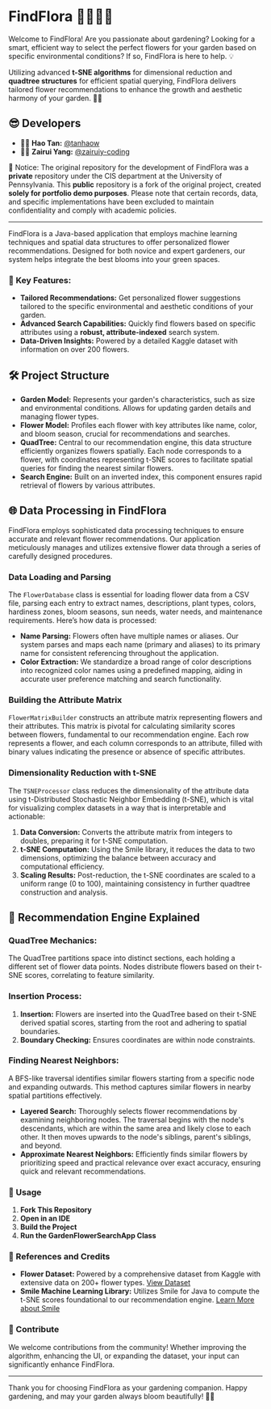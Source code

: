 # FindFlora 💛👩‍🌾🌻

Welcome to FindFlora! Are you passionate about gardening? Looking for a smart, efficient way to select the perfect flowers for your garden based on specific environmental conditions? If so, FindFlora is here to help. 💡

Utilizing advanced **t-SNE algorithms** for dimensional reduction and **quadtree structures** for efficient spatial querying, FindFlora delivers tailored flower recommendations to enhance the growth and aesthetic harmony of your garden. 🌸✨


## 😎 Developers

- 👩‍💻 **Hao Tan:** [@tanhaow](https://github.com/tanhaow)
- 👩‍💻 **Zairui Yang:** [@zairuiy-coding](https://github.com/zairuiy-coding)

👾 Notice: The original repository for the development of FindFlora was a **private** repository under the CIS department at the University of Pennsylvania. This **public** repository is a fork of the original project, created **solely for portfolio demo purposes**. Please note that certain records, data, and specific implementations have been excluded to maintain confidentiality and comply with academic policies.

---

FindFlora is a Java-based application that employs machine learning techniques and spatial data structures to offer personalized flower recommendations. Designed for both novice and expert gardeners, our system helps integrate the best blooms into your green spaces.

### 🌺 Key Features:

- **Tailored Recommendations:** Get personalized flower suggestions tailored to the specific environmental and aesthetic conditions of your garden.
- **Advanced Search Capabilities:** Quickly find flowers based on specific attributes using a **robust, attribute-indexed** search system.
- **Data-Driven Insights:** Powered by a detailed Kaggle dataset with information on over 200 flowers.

## 🛠️ Project Structure

- **Garden Model:** Represents your garden's characteristics, such as size and environmental conditions. Allows for updating garden details and managing flower types.
- **Flower Model:** Profiles each flower with key attributes like name, color, and bloom season, crucial for recommendations and searches.
- **QuadTree:** Central to our recommendation engine, this data structure efficiently organizes flowers spatially. Each node corresponds to a flower, with coordinates representing t-SNE scores to facilitate spatial queries for finding the nearest similar flowers.
- **Search Engine:** Built on an inverted index, this component ensures rapid retrieval of flowers by various attributes.

## 🌐 Data Processing in FindFlora

FindFlora employs sophisticated data processing techniques to ensure accurate and relevant flower recommendations. Our application meticulously manages and utilizes extensive flower data through a series of carefully designed procedures.

### Data Loading and Parsing

The `FlowerDatabase` class is essential for loading flower data from a CSV file, parsing each entry to extract names, descriptions, plant types, colors, hardiness zones, bloom seasons, sun needs, water needs, and maintenance requirements. Here’s how data is processed:

- **Name Parsing:** Flowers often have multiple names or aliases. Our system parses and maps each name (primary and aliases) to its primary name for consistent referencing throughout the application.
- **Color Extraction:** We standardize a broad range of color descriptions into recognized color names using a predefined mapping, aiding in accurate user preference matching and search functionality.

### Building the Attribute Matrix

`FlowerMatrixBuilder` constructs an attribute matrix representing flowers and their attributes. This matrix is pivotal for calculating similarity scores between flowers, fundamental to our recommendation engine. Each row represents a flower, and each column corresponds to an attribute, filled with binary values indicating the presence or absence of specific attributes.

### Dimensionality Reduction with t-SNE

The `TSNEProcessor` class reduces the dimensionality of the attribute data using t-Distributed Stochastic Neighbor Embedding (t-SNE), which is vital for visualizing complex datasets in a way that is interpretable and actionable:

1. **Data Conversion:** Converts the attribute matrix from integers to doubles, preparing it for t-SNE computation.
2. **t-SNE Computation:** Using the Smile library, it reduces the data to two dimensions, optimizing the balance between accuracy and computational efficiency.
3. **Scaling Results:** Post-reduction, the t-SNE coordinates are scaled to a uniform range (0 to 100), maintaining consistency in further quadtree construction and analysis.

## 🌟 Recommendation Engine Explained

### QuadTree Mechanics:
The QuadTree partitions space into distinct sections, each holding a different set of flower data points. Nodes distribute flowers based on their t-SNE scores, correlating to feature similarity.

### Insertion Process:
1. **Insertion:** Flowers are inserted into the QuadTree based on their t-SNE derived spatial scores, starting from the root and adhering to spatial boundaries.
2. **Boundary Checking:** Ensures coordinates are within node constraints. 

### Finding Nearest Neighbors:
A BFS-like traversal identifies similar flowers starting from a specific node and expanding outwards. This method captures similar flowers in nearby spatial partitions effectively.
- **Layered Search:** Thoroughly selects flower recommendations by examining neighboring nodes. The traversal begins with the node's descendants, which are within the same area and likely close to each other. It then moves upwards to the node's siblings, parent's siblings, and beyond.
- **Approximate Nearest Neighbors:** Efficiently finds similar flowers by prioritizing speed and practical relevance over exact accuracy, ensuring quick and relevant recommendations.

### 🚀 Usage

1. **Fork This Repository**
2. **Open in an IDE**
3. **Build the Project**
4. **Run the GardenFlowerSearchApp Class**

### 📘 References and Credits

- **Flower Dataset:** Powered by a comprehensive dataset from Kaggle with extensive data on 200+ flower types. [View Dataset](https://www.kaggle.com/datasets/kkhandekar/a-to-z-flowers-features-images)
- **Smile Machine Learning Library:** Utilizes Smile for Java to compute the t-SNE scores foundational to our recommendation engine. [Learn More about Smile](https://github.com/haifengl/smile)

### 🌟 Contribute

We welcome contributions from the community! Whether improving the algorithm, enhancing the UI, or expanding the dataset, your input can significantly enhance FindFlora.

---

Thank you for choosing FindFlora as your gardening companion. Happy gardening, and may your garden always bloom beautifully! 🌱💐
